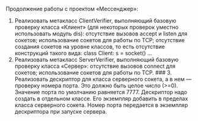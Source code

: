 Продолжение работы с проектом «Мессенджер»:

1. Реализовать метакласс ClientVerifier, выполняющий базовую проверку класса «Клиент» (для некоторых проверок 
уместно использовать модуль dis):
отсутствие вызовов accept и listen для сокетов;
использование сокетов для работы по TCP;
отсутствие создания сокетов на уровне классов, то есть отсутствие конструкций такого вида: class Client: 
s = socket() ...
2. Реализовать метакласс ServerVerifier, выполняющий базовую проверку класса «Сервер»:
отсутствие вызовов connect для сокетов;
использование сокетов для работы по TCP. ### 3. Реализовать дескриптор для класса серверного сокета, 
а в нем — проверку номера порта. Это должно быть целое число (>=0). Значение порта по умолчанию 
равняется 7777. Дескриптор надо создать в отдельном классе. Его экземпляр добавить в пределах класса 
серверного сокета. Номер порта передается в экземпляр дескриптора при запуске сервера.